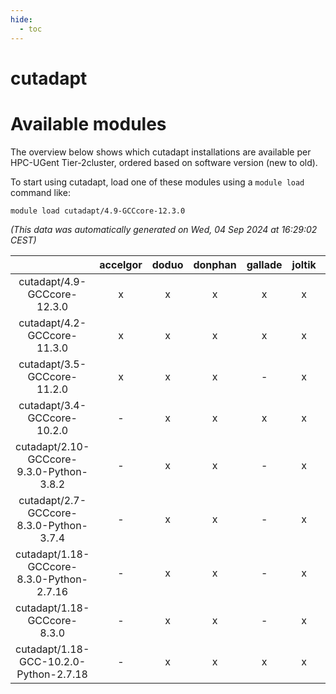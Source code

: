 ```yaml
---
hide:
  - toc
---
```


cutadapt
========

# Available modules


The overview below shows which cutadapt installations are available per HPC-UGent Tier-2cluster, ordered based on software version (new to old).

To start using cutadapt, load one of these modules using a `module load` command like:

```shell
module load cutadapt/4.9-GCCcore-12.3.0
```

*(This data was automatically generated on Wed, 04 Sep 2024 at 16:29:02 CEST)*  

| |accelgor|doduo|donphan|gallade|joltik|shinx|skitty|
| :---: | :---: | :---: | :---: | :---: | :---: | :---: | :---: |
|cutadapt/4.9-GCCcore-12.3.0|x|x|x|x|x|x|x|
|cutadapt/4.2-GCCcore-11.3.0|x|x|x|x|x|-|x|
|cutadapt/3.5-GCCcore-11.2.0|x|x|x|-|x|-|x|
|cutadapt/3.4-GCCcore-10.2.0|-|x|x|x|x|-|x|
|cutadapt/2.10-GCCcore-9.3.0-Python-3.8.2|-|x|x|-|x|-|x|
|cutadapt/2.7-GCCcore-8.3.0-Python-3.7.4|-|x|x|-|x|-|x|
|cutadapt/1.18-GCCcore-8.3.0-Python-2.7.16|-|x|x|-|x|-|x|
|cutadapt/1.18-GCCcore-8.3.0|-|x|x|-|x|-|x|
|cutadapt/1.18-GCC-10.2.0-Python-2.7.18|-|x|x|x|x|-|x|

